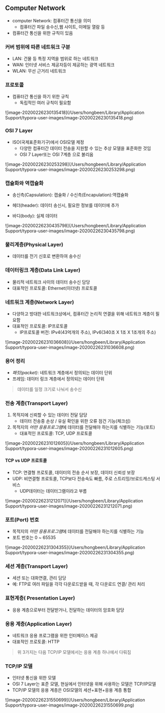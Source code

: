 ## Computer Network

- computer Network: 컴퓨터간 통신을 의미
  - 컴퓨터간 파일 송수신,웹 사이트, 이메일 열람 등
- 컴퓨터간 통신을 위한 규칙이 있음

### 커버 범위에 따른 네트워크 구분

- LAN: 건물 등 특정 지역을 범위로 하는 네트워크
- WAN: 인터넷 서비스 제공자등이 제공하는 광역 네트워크
- WLAN: 무선 근거리 네트워크

### 프로토콜

- 컴퓨터간 통신을 하기 위한 규칙
  - 독립적인 여러 규칙이 필요함

![image-20200226230135418](/Users/hongbeen/Library/Application Support/typora-user-images/image-20200226230135418.png)

### OSI 7 Layer

- ISO(국제표준화기구)에서 OSI모델 제정
  - 다양한 컴퓨터간 데이터 전송을 지원할 수 있는 추상 모델을 표준화한 것임
  - OSI 7 Layer또는 OSI 7계층 으로 불리움

![image-20200226230253298](/Users/hongbeen/Library/Application Support/typora-user-images/image-20200226230253298.png)

### 캡슐화와 역캡슐화

- 송신측(Capsulation): 캡슐화  /  수신측(Encapulation):역캡슐화

- 헤더(header): 데이터 송신시, 필요한 정보를 데이터에 추가
- 바디(body): 실제 데이터

![image-20200226230435798](/Users/hongbeen/Library/Application Support/typora-user-images/image-20200226230435798.png)

### 물리계층(Physical Layer)

- 데이터를 전기 신호로 변환하여 송수신

### 데이터링크 계층(Data Link Layer)

- 물리적 네트워크 사이의 데이터 송수신 담당
- 대표적인 프로토콜: Ethernet(이더넷) 프로토콜

### 네트워크 계층(Network Layer)

- 다양하고 방대한 네트워크상에서, 컴퓨터간 논리적 연결을 위해 네트워크 계층이 필요함
- 대표적인 프로토콜: IP프로토콜
  - IP프로토콜 버전: IPv4(43억개의 주소), IPv6(340조 X 1조 X 1조개의 주소)

![image-20200226231036608](/Users/hongbeen/Library/Application Support/typora-user-images/image-20200226231036608.png)

### 용어 정리

- *패킷(packet)*: 네트워크 계층에서 정의되는 데이터 단위
- 프레임: 데이터 링크 계층에서 정의되는 데이터 단위

> 데이터를 일정 크기로 나눠서 송수신

### 전송 계층(Transport Layer)

1. 목적지에 신뢰할 수 있는 데이터 전달 담당
   - 데이터 전송중 손상 / 유실 확인을 위한 오류 점건 기능(체크섬)
2. 목적지의 *어떤 응용프로그램*에 데이터를 전달해야 하는지를 식별하는 기능(포트)
   - 대표적인 프로토콜: TCP, UDP 프로토콜

![image-20200226231012605](/Users/hongbeen/Library/Application Support/typora-user-images/image-20200226231012605.png)

#### TCP vs UDP 프로토콜

- TCP: 연결형 프로토콜, 데이터의 전송 순서 보장, 데이터 신뢰성 보장
- UDP: 비연결형 프로토콜, TCP보다 전송속도 빠름, 주로 스트리밍/브로드캐스팅 서비스
  - UDP데이터는 데이터그램이라고 부름

![image-20200226231212071](/Users/hongbeen/Library/Application Support/typora-user-images/image-20200226231212071.png)

### 포트(Port) 번호

- 목적지의 *어떤 응용프로그램*에 데이터를 전달해야 하는지를 식별하는 기능
- 포트 번호는 0 ~ 65535

![image-20200226231304355](/Users/hongbeen/Library/Application Support/typora-user-images/image-20200226231304355.png)

### 세션 계층(Transport Layer)

- 세션 또는 대화연결, 관리 담당
- 예: FTP로 여러 파일을 각각 다운로드받을 때, 각 다운로드 연결/ 관리 처리

### 표현계층( Presentation Layer)

- 응용 계층으로부터 전달받거나, 전달하는 데이터의 암호화 담당

### 응용 계층(Application Layer)

- 네트워크 응용 프로그램을 위한 인터페이스 제공
- 대표적인 프로토콜: HTTP

> 위 3가지는 다음 TCP/IP 모델에서는 응용 계층 하나에서 다뤄짐

### TCP/IP 모델

- 인터넷 통신을 위한 모델
- OSI 7 Layer는 표준 모델, 현실에서 인터넷을 위해 사용하는 모델은 TCP/IP모델
- TCP/IP 모델의 응용 계층은 OSI모델의 세션+표현+응용 계층 통합

![image-20200226231550699](/Users/hongbeen/Library/Application Support/typora-user-images/image-20200226231550699.png)